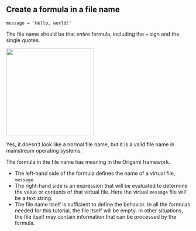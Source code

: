 ## Create a formula in a file name

`message = 'Hello, world!'`

The file name should be that _entire_ formula, including the `=` sign and the single quotes.

<img src="fileFormula.png" style="width: 240px">

Yes, it doesn't look like a normal file name, but it is a valid file name in mainstream operating systems.

The formula in the file name has meaning in the Origami framework.

- The left-hand side of the formula defines the name of a virtual file, `message`.
- The right-hand side is an expression that will be evaluated to determine the value or contents of that virtual file. Here the virtual `message` file will be a text string.
- The file name itself is sufficient to define the behavior. In all the formulas needed for this tutorial, the file itself will be empty. In other situations, the file itself may contain information that can be processed by the formula.
